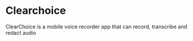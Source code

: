# Clearchoice
ClearChoice is a mobile voice recorder app that can record,  transcribe and redact audio
